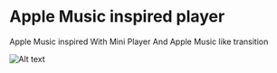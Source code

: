 # Apple Music inspired player

Apple Music inspired With Mini Player And Apple Music like transition

![Alt text](https://media.giphy.com/media/c0yUnj2VOIf3BgpwcD/giphy.gif)

